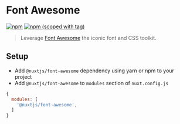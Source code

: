 # Font Awesome
[![npm](https://img.shields.io/npm/dt/@nuxtjs/font-awesome.svg?style=flat-square)](https://www.npmjs.com/package/@nuxtjs/font-awesome)
[![npm (scoped with tag)](https://img.shields.io/npm/v/@nuxtjs/font-awesome/latest.svg?style=flat-square)](https://www.npmjs.com/package/@nuxtjs/font-awesome)

> Leverage [Font Awesome](http://fontawesome.io/) the iconic font and CSS toolkit.

## Setup
- Add `@nuxtjs/font-awesome` dependency using yarn or npm to your project
- Add `@nuxtjs/font-awesome` to `modules` section of `nuxt.config.js`
```js
{
  modules: [
    '@nuxtjs/font-awesome',
  ]
}
````
